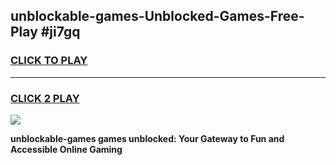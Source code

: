 
## unblockable-games-Unblocked-Games-Free-Play #ji7gq
<h3>
<a href="https://us.freeplayer.one?title=unblockable-games&ref=9M">CLICK TO PLAY</a></h3>
<hr>

<h3>
<a href="https://us.freeplayer.one?title=unblockable-games&ref=9M">CLICK 2 PLAY</a>
  
</h3>

<a href="https://us.freeplayer.one?title=unblockable-games&ref=9M"><img src="https://clearcache.store/games.png"></a>


**unblockable-games games unblocked: Your Gateway to Fun and Accessible Online Gaming**
